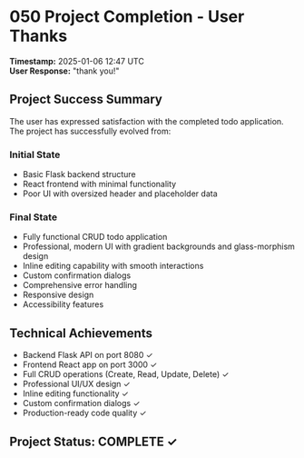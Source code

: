 # 050 Project Completion - User Thanks

**Timestamp:** 2025-01-06 12:47 UTC  
**User Response:** "thank you!"

## Project Success Summary
The user has expressed satisfaction with the completed todo application. The project has successfully evolved from:

### Initial State
- Basic Flask backend structure
- React frontend with minimal functionality
- Poor UI with oversized header and placeholder data

### Final State
- Fully functional CRUD todo application
- Professional, modern UI with gradient backgrounds and glass-morphism design
- Inline editing capability with smooth interactions
- Custom confirmation dialogs
- Comprehensive error handling
- Responsive design
- Accessibility features

## Technical Achievements
- Backend Flask API on port 8080 ✓
- Frontend React app on port 3000 ✓
- Full CRUD operations (Create, Read, Update, Delete) ✓
- Professional UI/UX design ✓
- Inline editing functionality ✓
- Custom confirmation dialogs ✓
- Production-ready code quality ✓

## Project Status: COMPLETE ✓